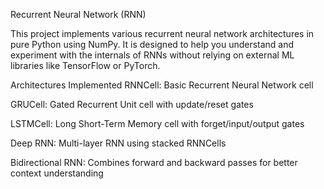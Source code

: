 Recurrent Neural Network (RNN) 

This project implements various recurrent neural network architectures in pure Python using NumPy. It is designed to help you understand and experiment with the internals of RNNs without relying on external ML libraries like TensorFlow or PyTorch.

Architectures Implemented
RNNCell: Basic Recurrent Neural Network cell

GRUCell: Gated Recurrent Unit cell with update/reset gates

LSTMCell: Long Short-Term Memory cell with forget/input/output gates

Deep RNN: Multi-layer RNN using stacked RNNCells

Bidirectional RNN: Combines forward and backward passes for better context understanding